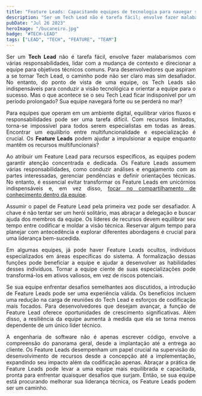 ```yaml
---
title: "Feature Leads: Capacitando equipes de tecnologia para navegar sem problemas"
description: "Ser um Tech Lead não é tarefa fácil; envolve fazer malabarismos com várias responsabilidades, lidar com a mudança de contexto e direcionar a equipe para objetivos técnicos comuns."
pubDate: "Jul 26 2023"
heroImage: "/bucaneiro.jpg"
badge: "#TECH-LEAD"
tags: ["LEAD", "TECH", "FEATURE", "TEAM"]
---
```


<p style="text-align: justify">
    Ser um <b>Tech Lead</b> não é tarefa fácil, envolve fazer malabarismos com várias responsabilidades, lidar com a mudança de contexto e direcionar a equipe para objetivos técnicos comuns.
    Para desenvolvedores que aspiram a se tornar Tech Lead, o caminho pode não ser claro mas sim desafiador. No entanto, do ponto de vista de uma equipe, os Tech Leads são indispensáveis para conduzir a visão tecnológica e orientar a equipe para o sucesso. Mas o que acontece se o seu Tech Lead ficar indisponível por um período prolongado? Sua equipe navegará forte ou se perderá no mar?
</p>

<p style="text-align: justify">
    Para equipes que operam em um ambiente digital, equilibrar vários fluxos e responsabilidades pode ser uma tarefa difícil. Com recursos limitados, torna-se impossível para todos serem especialistas em todas as áreas. Encontrar um equilíbrio entre multifuncionalidade e especialização é crucial. Os <b>Feature Leads</b> podem ajudar a impulsionar a equipe enquanto mantêm os recursos multifuncionais?
</p>

<p style="text-align: justify">
    Ao atribuir um Feature Lead para recursos específicos, as equipes podem garantir atenção concentrada e dedicada. Os Feature Leads assumem várias responsabilidades, como conduzir análises e engajamento com as partes interessadas, gerenciar pendências e definir orientações técnicas. No entanto, é essencial evitar transformar os Feature Leads em unicórnios indispensáveis e, em vez disso, <u>focar no compartilhamento de conhecimento dentro da equipe</u>.
</p>

<p style="text-align: justify">
    Assumir o papel de Feature Lead pela primeira vez pode ser desafiador. A chave é não tentar ser um herói solitário, mas abraçar a delegação e buscar ajuda dos membros da equipe. Os líderes de recursos devem equilibrar seu tempo entre codificar e moldar a visão técnica. Reservar algum tempo para planejar com antecedência e explorar diferentes abordagens é crucial para uma liderança bem-sucedida.
</p>

<p style="text-align: justify">
    Em algumas equipes, já pode haver Feature Leads ocultos, indivíduos especializados em áreas específicas do sistema. A formalização dessas funções pode beneficiar a equipe e ajudar a desenvolver as habilidades desses indivíduos. Tornar a equipe ciente de suas especializações pode transformá-los em ativos valiosos, em vez de riscos potenciais.
</p>

<p style="text-align: justify">
    Se sua equipe enfrentar desafios semelhantes aos discutidos, a introdução de Feature Leads pode ser uma experiência válida. Os benefícios incluem uma redução na carga de reuniões do Tech Lead e esforços de codificação mais focados. Para desenvolvedores que desejam avançar, a função de Feature Lead oferece oportunidades de crescimento significativas. Além disso, a resiliência da equipe aumenta à medida que ela se torna menos dependente de um único líder técnico.
</p>

<p style="text-align: justify">
    A engenharia de software não é apenas escrever código, envolve a compreensão do panorama geral, desde a implantação até a entrega ao cliente. Os Feature Leads desempenham um papel crucial na supervisão do desenvolvimento de recursos desde a concepção até a implementação, expandindo seu impacto além da codificação apenas. Abraçar a prática de Feature Leads pode levar a uma equipe mais equilibrada e capacitada, pronta para enfrentar quaisquer desafios que surjam. Então, se sua equipe está procurando melhorar sua liderança técnica, os Feature Leads podem ser um caminho.
</p>